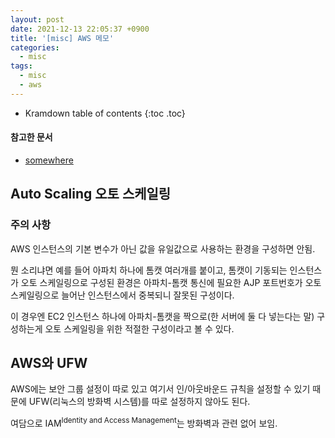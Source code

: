 ```yaml
---
layout: post
date: 2021-12-13 22:05:37 +0900
title: '[misc] AWS 메모'
categories:
  - misc
tags:
  - misc
  - aws
---
```


* Kramdown table of contents
{:toc .toc}

#### 참고한 문서

- [somewhere](somewhere)

## Auto Scaling 오토 스케일링

### 주의 사항

AWS 인스턴스의 기본 변수가 아닌 값을 유일값으로 사용하는 환경을 구성하면 안됨.

뭔 소리냐면 예를 들어 아파치 하나에 톰캣 여러개를 붙이고, 톰캣이 기동되는 인스턴스가 오토 스케일링으로 구성된 환경은 아파치-톰캣 통신에 필요한 AJP 포트번호가 오토 스케일링으로 늘어난 인스턴스에서 중복되니 잘못된 구성이다.

이 경우엔 EC2 인스턴스 하나에 아파치-톰캣을 짝으로(한 서버에 둘 다 넣는다는 말) 구성하는게 오토 스케일링을 위한 적절한 구성이라고 볼 수 있다.

## AWS와 UFW

AWS에는 보안 그룹 설정이 따로 있고 여기서 인/아웃바운드 규칙을 설정할 수 있기 때문에 UFW(리눅스의 방화벽 시스템)를 따로 설정하지 않아도 된다.

여담으로 IAM<sup>Identity and Access Management</sup>는 방화벽과 관련 없어 보임.
